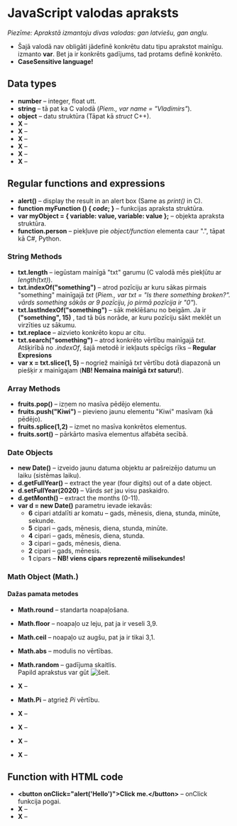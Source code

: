 # JavaScript valodas apraksts
*Piezīme: Aprakstā izmantoju divas valodas: gan latviešu, gan angļu.*  
- Šajā valodā nav obligāti jādefinē konkrētu datu tipu aprakstot mainīgu. izmanto **var**. Bet ja ir konkrēts gadījums, tad protams definē konkrēto.  
- **CaseSensitive language!**

## Data types
- **number** – integer, float utt.  
- **string** – tā pat ka C valodā (*Piem., var name = "Vladimirs"*).  
- **object** – datu struktūra (Tāpat kā *struct* C++).  
- **X** –
- **X** –
- **X** –
- **X** –
- **X** –
- **X** –

## Regular functions and expressions
- **alert()** – display the result in an alert box (Same as *print()* in C).  
- **function myFunction () { *code*; }** – funkcijas apraksta struktūra.  
- **var myObject = { variable: value, variable: value };** – objekta apraksta struktūra.  
- **function.person** – piekļuve pie *object/function* elementa caur ".", tāpat kā C#, Python.  

### String Methods
- **txt.length** – iegūstam mainīgā "txt" garumu (C valodā mēs piekļūtu ar *length(txt)*).  
- **txt.indexOf("something")** – atrod pozīciju ar kuru sākas pirmais "something" mainīgajā *txt* (*Piem., var txt = "Is there something broken?". vārds something sākās ar 9 pozīciju, jo pirmā pozīcija ir "0"*).  
- **txt.lastIndexOf("something")** – sāk meklēšanu no beigām. Ja ir **("something", 15)** , tad tā būs norāde, ar kuru pozīciju sākt meklēt un virzīties uz sākumu.  
- **txt.replace** – aizvieto konkrēto kopu ar citu.  
- **txt.search("something")** – atrod konkrēto vērtību mainīgajā *txt*. Atšķirībā no *.indexOf*, šajā metodē ir iekļauts spēcīgs rīks – **Regular Expresions**   
- **var x = txt.slice(1, 5)** – nogriež mainīgā *txt* vērtību dotā diapazonā un piešķir *x* mainīgajam (**NB! Nemaina mainīgā *txt* saturu!**).  

### Array Methods  
- **fruits.pop()** – izņem no masīva pēdējo elementu.  
- **fruits.push("Kiwi")** – pievieno jaunu elementu "Kiwi" masīvam (kā pēdējo).  
- **fruits.splice(1,2)** – izmet no masīva konkrētos elementus.  
- **fruits.sort()** – pārkārto masīva elementus alfabēta secībā. 

### Date Objects
- **new Date()** – izveido jaunu datuma objektu ar pašreizējo datumu un laiku (sistēmas laiku).  
- **d.getFullYear()** – extract the year (four digits) out of a date object.  
- **d.setFullYear(2020)** – Vārds *set* jau visu paskaidro.   
- **d.getMonth()** – extract the months (0-11).  
- **var d = new Date()** parametru ievade iekavās:  
  - **6** cipari atdalīti ar komatu – gads, mēnesis, diena, stunda, minūte, sekunde.  
  - **5** cipari – gads, mēnesis, diena, stunda, minūte.  
  - **4** cipari – gads, mēnesis, diena, stunda.  
  - **3** cipari – gads, mēnesis, diena.  
  - **2** cipari – gads, mēnesis.  
  - **1** cipars – **NB! viens cipars reprezentē milisekundes!**  

### Math Object (Math.) 
#### Dažas pamata metodes
- **Math.round** – standarta noapaļošana.
- **Math.floor** – noapaļo uz leju, pat ja ir veseli 3,9.  
- **Math.ceil** – noapaļo uz augšu, pat ja ir tikai 3,1.  
- **Math.abs** – modulis no vērtības.  
- **Math.random** – gadījuma skaitlis.  
Papild aprakstus var gūt ![šeit](https://www.w3schools.com/js/js_math.asp).  




- **X** –



- **Math.Pi** – atgriež *Pi* vērtību.  
- **X** –
- **X** –

- **X** –
- **X** –

## Function with HTML code
- **\<button onClick="alert('Hello')">Click me.\</button>** – onClick funkcija pogai. 
- **X** –
- **X** –
